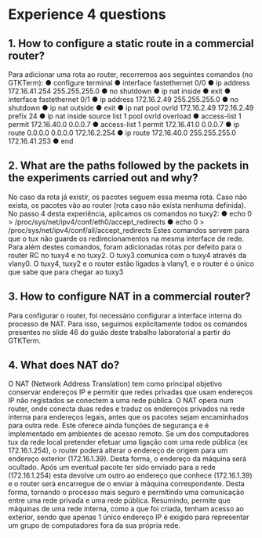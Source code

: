 # Experience 4 questions

## 1. How to configure a static route in a commercial router?
Para adicionar uma rota ao router, recorremos aos seguintes comandos (no GTKTerm):
● configure terminal
● interface fastethernet 0/0
● ip address 172.16.41.254 255.255.255.0
● no shutdown
● ip nat inside
● exit
● interface fastethernet 0/1
● ip address 172.16.2.49 255.255.255.0
● no shutdown
● ip nat outside
● exit
● ip nat pool ovrld 172.16.2.49 172.16.2.49 prefix 24
● ip nat inside source list 1 pool ovrld overload
● access-list 1 permit 172.16.40.0 0.0.0.7
● access-list 1 permit 172.16.41.0 0.0.0.7
● ip route 0.0.0.0 0.0.0.0 172.16.2.254
● ip route 172.16.40.0 255.255.255.0 172.16.41.253
● end

## 2. What are the paths followed by the packets in the experiments carried out and why?
No caso da rota já existir, os pacotes seguem essa mesma rota. Caso não exista, os
pacotes vão ao router (rota caso não exista nenhuma definida).
No passo 4 desta experiência, aplicamos os comandos no tuxy2:
●
echo 0 > /proc/sys/net/ipv4/conf/eth0/accept_redirects
●
echo 0 > /proc/sys/net/ipv4/conf/all/accept_redirects
Estes comandos servem para que o tux não guarde os redirecionamentos na mesma
interface de rede. Para além destes comandos, foram adicionadas rotas por defeito para o
router RC no tuxy4 e no tuxy2.
O tuxy3 comunica com o tuxy4 através da vlany0. O tuxy4, tuxy2 e o router estão
ligados à vlany1, e o router é o único que sabe que para chegar ao tuxy3

## 3. How to configure NAT in a commercial router?
Para configurar o router, foi necessário configurar a interface interna do processo de
NAT. Para isso, seguimos explicitamente todos os comandos presentes no slide 46 do guião
deste trabalho laboratorial a partir do GTKTerm.

## 4. What does NAT do?
O NAT (Network Address Translation) tem como principal objetivo conservar endereços
IP e permitir que redes privadas que usam endereços IP não registados se conectem a uma
rede pública.
O NAT opera num router, onde conecta duas redes e traduz os endereços privados na
rede interna para endereços legais, antes que os pacotes sejam encaminhados para outra
rede. Este oferece ainda funções de segurança e é implementado em ambientes de acesso
remoto.
Se um dos computadores tux da rede local pretender efetuar uma ligação com uma rede
pública (ex 172.16.1.254), o router poderá alterar o endereço de origem para um endereço
exterior (172.16.1.39). Desta forma, o endereço da máquina será ocultado. Após um
eventual pacote ter sido enviado para a rede (172.16.1.254) esta devolve um outro ao
endereço que conhece (172.16.1.39) e o router será encarregue de o enviar à máquina
correspondente. Desta forma, tornando o processo mais seguro e permitindo uma
comunicação entre uma rede privada e uma rede pública.
Resumindo, permite que máquinas de uma rede interna, como a que foi criada, tenham
acesso ao exterior, sendo que apenas 1 único endereço IP é exigido para representar um
grupo de computadores fora da sua própria rede.